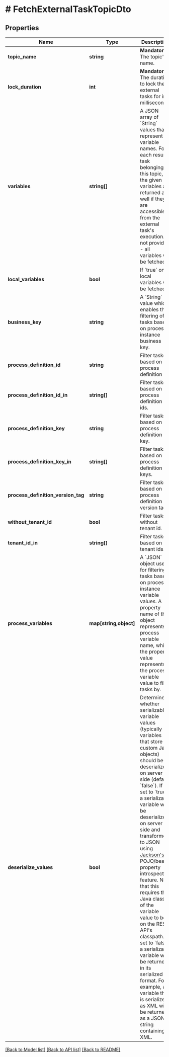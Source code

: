 # # FetchExternalTaskTopicDto

## Properties

Name | Type | Description | Notes
------------ | ------------- | ------------- | -------------
**topic_name** | **string** | **Mandatory.** The topic&#39;s name. | 
**lock_duration** | **int** | **Mandatory.** The duration to lock the external tasks for in milliseconds. | 
**variables** | **string[]** | A JSON array of &#x60;String&#x60; values that represent variable names. For each result task belonging to this topic, the given variables are returned as well if they are accessible from the external task&#39;s execution. If not provided - all variables will be fetched. | [optional] 
**local_variables** | **bool** | If &#x60;true&#x60; only local variables will be fetched. | [optional] [default to false]
**business_key** | **string** | A &#x60;String&#x60; value which enables the filtering of tasks based on process instance business key. | [optional] 
**process_definition_id** | **string** | Filter tasks based on process definition id. | [optional] 
**process_definition_id_in** | **string[]** | Filter tasks based on process definition ids. | [optional] 
**process_definition_key** | **string** | Filter tasks based on process definition key. | [optional] 
**process_definition_key_in** | **string[]** | Filter tasks based on process definition keys. | [optional] 
**process_definition_version_tag** | **string** | Filter tasks based on process definition version tag. | [optional] 
**without_tenant_id** | **bool** | Filter tasks without tenant id. | [optional] [default to false]
**tenant_id_in** | **string[]** | Filter tasks based on tenant ids. | [optional] 
**process_variables** | **map[string,object]** | A &#x60;JSON&#x60; object used for filtering tasks based on process instance variable values. A property name of the object represents a process variable name, while the property value represents the process variable value to filter tasks by. | [optional] 
**deserialize_values** | **bool** | Determines whether serializable variable values (typically variables that store custom Java objects) should be deserialized on server side (default &#x60;false&#x60;).  If set to &#x60;true&#x60;, a serializable variable will be deserialized on server side and transformed to JSON using [Jackson&#39;s](https://github.com/FasterXML/jackson) POJO/bean property introspection feature. Note that this requires the Java classes of the variable value to be on the REST API&#39;s classpath.  If set to &#x60;false&#x60;, a serializable variable will be returned in its serialized format. For example, a variable that is serialized as XML will be returned as a JSON string containing XML. | [optional] [default to false]

[[Back to Model list]](../../README.md#documentation-for-models) [[Back to API list]](../../README.md#documentation-for-api-endpoints) [[Back to README]](../../README.md)


